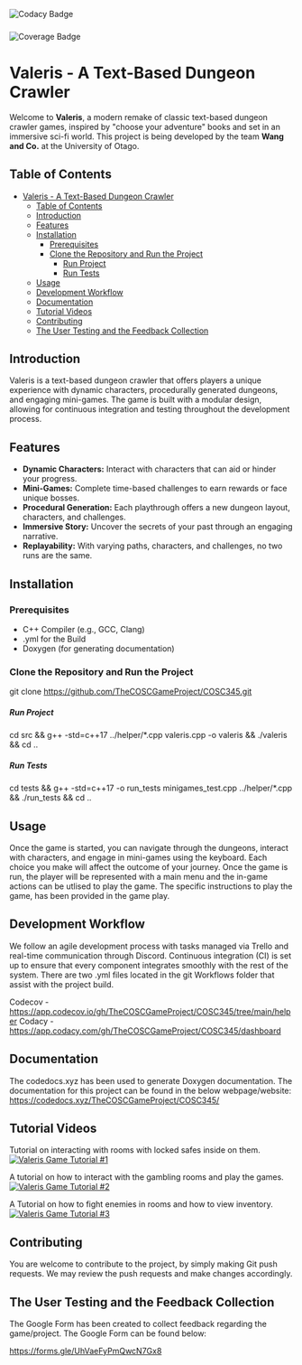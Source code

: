 ![Codacy Badge](https://app.codacy.com/project/badge/Grade/416142ee7b9049e3b421bc0592f98b00)

###

![Coverage Badge](https://app.codacy.com/project/badge/Coverage/416142ee7b9049e3b421bc0592f98b00)

# Valeris - A Text-Based Dungeon Crawler

Welcome to **Valeris**, a modern remake of classic text-based dungeon crawler games, inspired by "choose your adventure" books and set in an immersive sci-fi world. This project is being developed by the team **Wang and Co.** at the University of Otago.

## Table of Contents

- [Valeris - A Text-Based Dungeon Crawler](#valeris---a-text-based-dungeon-crawler)
  - [Table of Contents](#table-of-contents)
  - [Introduction](#introduction)
  - [Features](#features)
  - [Installation](#installation)
    - [Prerequisites](#prerequisites)
    - [Clone the Repository and Run the Project](#clone-the-repository-and-run-the-project)
        - [Run Project](#run-project)
        - [Run Tests](#run-tests)
  - [Usage](#usage)
  - [Development Workflow](#development-workflow)
  - [Documentation](#documentation)
  - [Tutorial Videos](#tutorial-videos)
  - [Contributing](#contributing)
  - [The User Testing and the Feedback Collection](#the-user-testing-and-the-feedback-collection)

## Introduction

Valeris is a text-based dungeon crawler that offers players a unique experience with dynamic characters, procedurally generated dungeons, and engaging mini-games. The game is built with a modular design, allowing for continuous integration and testing throughout the development process.

## Features

- **Dynamic Characters:** Interact with characters that can aid or hinder your progress.
- **Mini-Games:** Complete time-based challenges to earn rewards or face unique bosses.
- **Procedural Generation:** Each playthrough offers a new dungeon layout, characters, and challenges.
- **Immersive Story:** Uncover the secrets of your past through an engaging narrative.
- **Replayability:** With varying paths, characters, and challenges, no two runs are the same.

## Installation

### Prerequisites

- C++ Compiler (e.g., GCC, Clang)
- .yml for the Build
- Doxygen (for generating documentation)

### Clone the Repository and Run the Project

git clone https://github.com/TheCOSCGameProject/COSC345.git

##### Run Project

cd src && g++ -std=c++17 ../helper/*.cpp valeris.cpp -o valeris && ./valeris && cd ..

##### Run Tests

cd tests && g++ -std=c++17 -o run_tests minigames_test.cpp ../helper/*.cpp && ./run_tests && cd ..












## Usage
Once the game is started, you can navigate through the dungeons, interact with characters, and engage in mini-games using the keyboard. Each choice you make will affect the outcome of your journey. Once the game is run, the player will be represented with a main menu and the in-game actions can be utlised to play the game. The specific instructions to play the game, has been provided in the game play.








## Development Workflow

We follow an agile development process with tasks managed via Trello and real-time communication through Discord. Continuous integration (CI) is set up to ensure that every component integrates smoothly with the rest of the system. There are two .yml files located in the git Workflows folder that assist with the project build.

Codecov - https://app.codecov.io/gh/TheCOSCGameProject/COSC345/tree/main/helper
Codacy - https://app.codacy.com/gh/TheCOSCGameProject/COSC345/dashboard


## Documentation

The codedocs.xyz has been used to generate Doxygen documentation. The documentation for this project can be found in the below webpage/website:
https://codedocs.xyz/TheCOSCGameProject/COSC345/

## Tutorial Videos

Tutorial on interacting with rooms with locked safes inside on them.
[![Valeris Game Tutorial #1](https://img.youtube.com/vi/NFQdjaoEKqc/0.jpg)](https://www.youtube.com/watch?v=NFQdjaoEKqc)

A tutorial on how to interact with the gambling rooms and play the games.
[![Valeris Game Tutorial #2](https://img.youtube.com/vi/cv9LjFNY92s/0.jpg)](https://www.youtube.com/watch?v=cv9LjFNY92s)

A Tutorial on how to fight enemies in rooms and how to view inventory.
[![Valeris Game Tutorial #3](https://img.youtube.com/vi/U_HqfbN5TFg/0.jpg)](https://www.youtube.com/watch?v=U_HqfbN5TFg)




## Contributing

You are welcome to contribute to the project, by simply making Git push requests. We may review the push requests and make changes accordingly.


## The User Testing and the Feedback Collection

The Google Form has been created to collect feedback regarding the game/project. The Google Form can be found below:

https://forms.gle/UhVaeFyPmQwcN7Gx8

